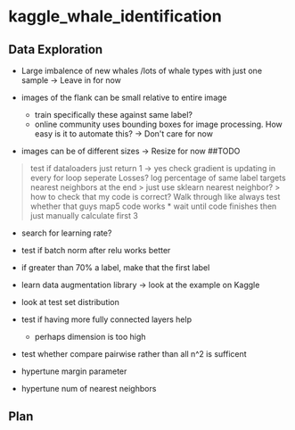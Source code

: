 # kaggle_whale_identification

## Data Exploration
* Large imbalence of new whales /lots of whale types with just one sample
    -> Leave in for now
* images of the flank can be small relative to entire image 
    * train specifically these against same label?
    * online community uses bounding boxes for image processing. How easy is it to automate this?
    -> Don't care for now

* images can be of different sizes
    -> Resize for now
##TODO
> test if dataloaders just return 1 -> yes
> check gradient is updating in every for loop
> seperate Losses?
> log percentage of same label targets 
> nearest neighbors at the end
    > just use sklearn nearest neighbor?
    > how to check that my code is correct? Walk through like always
> test whether that guys map5 code works
    * wait until code finishes then just manually calculate first 3

* search for learning rate?

* test if batch norm after relu works better 
* if greater than 70% a label, make that the first label
    


* learn data augmentation library -> look at the example on Kaggle
* look at test set distribution

* test if having more fully connected layers help 
    * perhaps dimension is too high
* test whether compare pairwise rather than all n^2 is sufficent
* hypertune margin parameter
* hypertune num of nearest neighbors
    
## Plan
